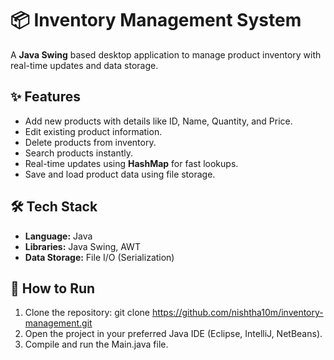# 📦 Inventory Management System

A **Java Swing** based desktop application to manage product inventory with real-time updates and data storage.

## ✨ Features
-  Add new products with details like ID, Name, Quantity, and Price.
-  Edit existing product information.
-  Delete products from inventory.
-  Search products instantly.
-  Real-time updates using **HashMap** for fast lookups.
-  Save and load product data using file storage.

## 🛠 Tech Stack
- **Language:** Java  
- **Libraries:** Java Swing, AWT  
- **Data Storage:** File I/O (Serialization)  

## 🚀 How to Run
1. Clone the repository:
   git clone https://github.com/nishtha10m/inventory-management.git
2. Open the project in your preferred Java IDE (Eclipse, IntelliJ, NetBeans).
3. Compile and run the Main.java file.
